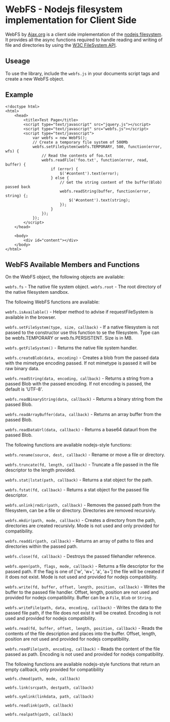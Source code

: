 WebFS - Nodejs filesystem implementation for Client Side
========================================================

WebFS by [Ajax.org](http://ajax.org) is a client side implementation of the
[nodejs filesystem](http://nodejs.org/docs/v0.4.8/api/fs.html).  It provides
all the async functions required to handle reading and writing of file and
directories by using the [W3C FileSystem API](http://dev.w3.org/2009/dap/file-system/pub/FileSystem/).

Useage
------

To use the library, include the `webfs.js` in your documents script tags and
create a new WebFS object.


Example
-------
    <!doctype html>
    <html>
        <head>
            <title>Test Page</title>
            <script type="text/javascript" src="jquery.js"></script>
            <script type="text/javascript" src="webfs.js"></script>
            <script type="text/javascript">
                var webfs = new WebFS();
                // Create a temporary file system of 500Mb
                webfs.setFileSystem(webfs.TEMPORARY, 500, function(error, wfs) {
                    // Read the contents of foo.txt
                    webfs.readFile('foo.txt', function(error, read, buffer) {
                        if (error) {
                            $('#content').text(error);
                        } else {                
                            // Get the string content of the buffer(Blob) passed back
                            webfs.readString(buffer, function(error, string) {;
                                $('#content').text(string);
                            });
                        }
                    });
                });
            </script>
        </head>
        
        <body>
            <div id="content"></div>
        </body>
    </html>

WebFS Available Members and Functions
-------------------------------------

On the WebFS object, the following objects are available:

`webfs.fs` - The native file system object.
`webfs.root` - The root directory of the native filesystem sandbox.

The following WebFS functions are available:

`webfs.isAvailable()` - Helper method to advise if requestFileSystem is available in the browser.

`webfs.setFileSystem(type, size, callback)` - If a native filesystem is not passed to the constructor use this function to se the filesystem.  Type can be webfs.TEMPORARY or web.fs.PERSISTENT.  Size is in MB.

`webfs.getFileSystem()` - Returns the native file system handler.

`webfs.createBlob(data, encoding)` - Creates a blob from the passed data with the mimetype encoding passed.  If not mimetype is passed it will be raw binary data.

`webfs.readString(data, encoding, callback)` - Returns a string from a passed Blob with the passed encoding. If not encoding is passed, the default is 'UTF-8'.

`webfs.readBinaryString(data, callback)` - Returns a binary string from the passed Blob.

`webfs.readArrayBuffer(data, callback)` - Returns an array buffer from the passed Blob.

`webfs.readDataUrl(data, callback)` - Returns a base64 dataurl from the passed Blob.

The following functions are available nodejs-style functions:

`webfs.rename(source, dest, callback)` - Rename or move a file or directory.

`webfs.truncate(fd, length, callback)` - Truncate a file passed in the file descriptor to the length provided.

`webfs.stat|lstat(path, callback)` - Returns a stat object for the path.

`webfs.fstat(fd, callback)` - Returns a stat object for the passed file descriptor.

`webfs.unlink|rmdir(path, callback)` - Removes the passed path from the filesystem, can be a file or directory.  Directories are removed recursivly.

`webfs.mkdir(path, mode, callback)` - Creates a directory from the path, directories are created recursivly.  Mode is not used and only provided for compatibility.

`webfs.readdir(path, callback)` - Returns an array of paths to files and directories within the passed path.

`webfs.close(fd, callback)` - Destroys the passed filehandler reference.

`webfs.open(path, flags, mode, callback)` - Returns a file descriptor for the passed path.  If the flag is one of ['w', 'w+', 'a', 'a+'] the file will be created if it does not exist.  Mode is not used and provided for nodejs compatibility.

`webfs.write(fd, buffer, offset, length, position, callback)` - Writes the buffer to the passed file handler.  Offset, length, position are not used and provided for nodejs compatibility.  Buffer can be a `File`, `Blob` or `String`.

`webfs.writeFile(path, data, encoding, callback)` - Writes the data to the passed file path, if the file does not exist it will be created.  Encoding is not used and provided for nodejs compatibility.

`webfs.read(fd, buffer, offset, length, position, callback)` - Reads the contents of the file description and places into the buffer.  Offset, length, position are not used and provided for nodejs compatibility.

`webfs.readFile(path, encoding, callback)` - Reads the content of the file passed as path.  Encoding is not used and provided for nodejs compatibility.

The following functions are available nodejs-style functions that return an empty callback, only provided for compatibility

`webfs.chmod(path, mode, callback)`

`webfs.link(srcpath, destpath, callback)`

`webfs.symlink(linkdata, path, callback)`

`webfs.readlink(path, callback)`

`webfs.realpath(path, callback)`